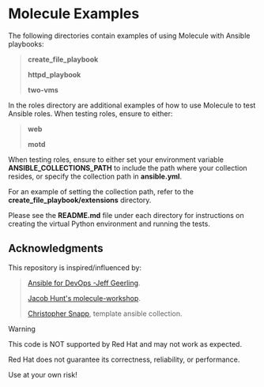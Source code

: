 # Molecule Examples 

The following directories contain examples of using Molecule with Ansible playbooks:

> __create_file_playbook__
>
> __httpd_playbook__
>
> __two-vms__

In the roles directory are additional examples of how to use Molecule to test Ansible roles. 
When testing roles, ensure to either:

> __web__
>
> __motd__

When testing roles, ensure to either set your environment variable __ANSIBLE_COLLECTIONS_PATH__ to include the path where your collection resides, or specify the collection path in __ansible.yml__.

For an example of setting the collection path, refer to the 
__create_file_playbook/extensions__ directory.

Please see the __README.md__ file under each directory for instructions on creating the virtual Python environment and running the tests.

## Acknowledgments

This repository is inspired/influenced by:
> [Ansible for DevOps -Jeff Geerling](https://www.ansiblefordevops.com/).
>
> [Jacob Hunt's molecule-workshop](https://github.com/rhjhunt/molecule-workshop).
>
> [Christopher Snapp](https://github.com/snapp/template-ansible-collection), template ansible collection.

> [!WARNING]
>
> This code is NOT supported by Red Hat and may not work as expected.
>
> Red Hat does not guarantee its correctness, reliability, or performance.
>
> Use at your own risk!

